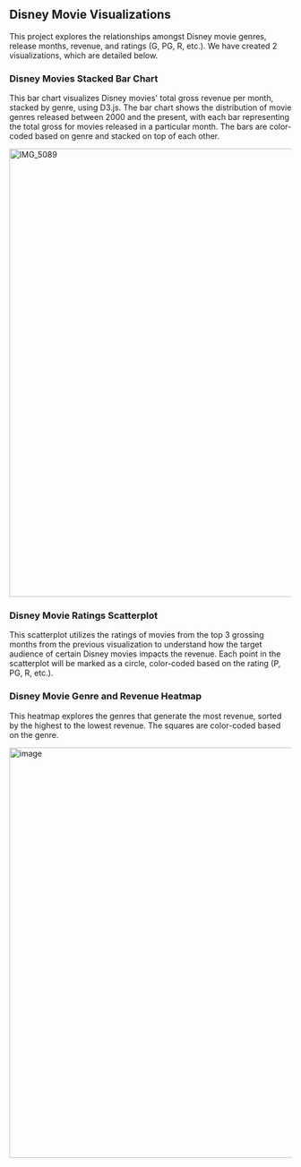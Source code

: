 ## Disney Movie Visualizations
This project explores the relationships amongst Disney movie genres, release months, revenue, and ratings (G, PG, R, etc.). We have created 2 visualizations, which are detailed below.

### Disney Movies Stacked Bar Chart
This bar chart visualizes Disney movies' total gross revenue per month, stacked by genre, using D3.js. The bar chart shows the distribution of movie genres released between 2000 and the present, with each bar representing the total gross for movies released in a particular month. The bars are color-coded based on genre and stacked on top of each other.

<img width="801" alt="IMG_5089" src="https://github.com/user-attachments/assets/0115876c-2a43-46bb-85d8-60d6f77ecb5e">

### Disney Movie Ratings Scatterplot
This scatterplot utilizes the ratings of movies from the top 3 grossing months from the previous visualization to understand how the target audience of certain Disney movies impacts the revenue. Each point in the scatterplot will be marked as a circle, color-coded based on the rating (P, PG, R, etc.).

### Disney Movie Genre and Revenue Heatmap
This heatmap explores the genres that generate the most revenue, sorted by the highest to the lowest revenue. The squares are color-coded based on the genre.

<img width="733" alt="image" src="https://github.com/user-attachments/assets/ce46332a-8fef-4897-a3c7-199c2cd71035">

